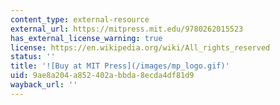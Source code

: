 ```yaml
---
content_type: external-resource
external_url: https://mitpress.mit.edu/9780262015523
has_external_license_warning: true
license: https://en.wikipedia.org/wiki/All_rights_reserved
status: ''
title: '![Buy at MIT Press](/images/mp_logo.gif)'
uid: 9ae8a204-a852-402a-bbda-8ecda4df81d9
wayback_url: ''
---
```

